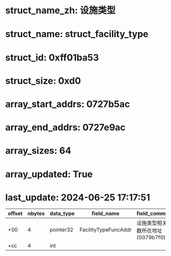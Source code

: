 # struct_name_zh: 设施类型
# struct_name: struct_facility_type
# struct_id: 0xff01ba53
# struct_size: 0xd0
# array_start_addrs: 0727b5ac
# array_end_addrs: 0727e9ac
# array_sizes: 64
# array_updated: True
# last_update: 2024-06-25 17:17:51

| offset | nbytes | data_type | field_name           | field_comment                      |
| ------ | ------ | --------- | -------------------- | ---------------------------------- |
| +00    | 4      | pointer32 | FacilityTypeFuncAddr | 设施类型相关函数所在地址(0079b7f0) |
| +cc    | 4      | int       |                      |                                    |

